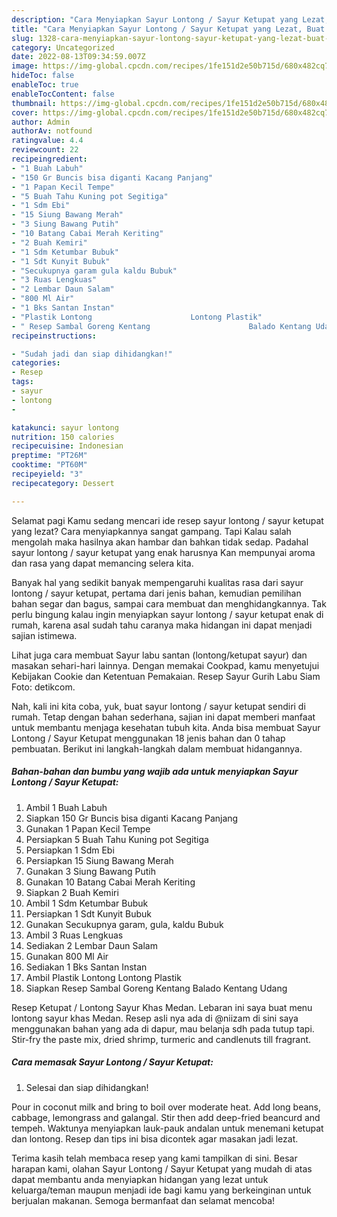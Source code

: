 ```yaml
---
description: "Cara Menyiapkan Sayur Lontong / Sayur Ketupat yang Lezat, Buat Buka Puasa}"
title: "Cara Menyiapkan Sayur Lontong / Sayur Ketupat yang Lezat, Buat Buka Puasa}"
slug: 1328-cara-menyiapkan-sayur-lontong-sayur-ketupat-yang-lezat-buat-buka-puasa
category: Uncategorized
date: 2022-08-13T09:34:59.007Z
image: https://img-global.cpcdn.com/recipes/1fe151d2e50b715d/680x482cq70/sayur-lontong-sayur-ketupat-foto-resep-utama.jpg
hideToc: false
enableToc: true
enableTocContent: false
thumbnail: https://img-global.cpcdn.com/recipes/1fe151d2e50b715d/680x482cq70/sayur-lontong-sayur-ketupat-foto-resep-utama.jpg
cover: https://img-global.cpcdn.com/recipes/1fe151d2e50b715d/680x482cq70/sayur-lontong-sayur-ketupat-foto-resep-utama.jpg
author: Admin
authorAv: notfound
ratingvalue: 4.4
reviewcount: 22
recipeingredient:
- "1 Buah Labuh"
- "150 Gr Buncis bisa diganti Kacang Panjang"
- "1 Papan Kecil Tempe"
- "5 Buah Tahu Kuning pot Segitiga"
- "1 Sdm Ebi"
- "15 Siung Bawang Merah"
- "3 Siung Bawang Putih"
- "10 Batang Cabai Merah Keriting"
- "2 Buah Kemiri"
- "1 Sdm Ketumbar Bubuk"
- "1 Sdt Kunyit Bubuk"
- "Secukupnya garam gula kaldu Bubuk"
- "3 Ruas Lengkuas"
- "2 Lembar Daun Salam"
- "800 Ml Air"
- "1 Bks Santan Instan"
- "Plastik Lontong                      Lontong Plastik"
- " Resep Sambal Goreng Kentang                      Balado Kentang Udang"
recipeinstructions:

- "Sudah jadi dan siap dihidangkan!"
categories:
- Resep
tags:
- sayur
- lontong
- 

katakunci: sayur lontong  
nutrition: 150 calories
recipecuisine: Indonesian
preptime: "PT26M"
cooktime: "PT60M"
recipeyield: "3"
recipecategory: Dessert

---
```



Selamat pagi Kamu sedang mencari ide resep sayur lontong / sayur ketupat yang lezat? Cara menyiapkannya sangat gampang. Tapi Kalau salah mengolah maka hasilnya akan hambar dan bahkan tidak sedap. Padahal sayur lontong / sayur ketupat yang enak harusnya Kan mempunyai aroma dan rasa yang dapat memancing selera kita.


Banyak hal yang sedikit banyak mempengaruhi kualitas rasa dari sayur lontong / sayur ketupat, pertama dari jenis bahan, kemudian pemilihan bahan segar dan bagus, sampai cara membuat dan menghidangkannya. Tak perlu bingung kalau ingin menyiapkan sayur lontong / sayur ketupat enak di rumah, karena asal sudah tahu caranya maka hidangan ini dapat menjadi sajian istimewa.

Lihat juga cara membuat Sayur labu santan (lontong/ketupat sayur) dan masakan sehari-hari lainnya. Dengan memakai Cookpad, kamu menyetujui Kebijakan Cookie dan Ketentuan Pemakaian. Resep Sayur Gurih Labu Siam Foto: detikcom.


Nah, kali ini kita coba, yuk, buat sayur lontong / sayur ketupat sendiri di rumah. Tetap dengan bahan sederhana, sajian ini dapat memberi manfaat untuk membantu menjaga kesehatan tubuh kita. Anda bisa membuat Sayur Lontong / Sayur Ketupat menggunakan 18 jenis bahan dan 0 tahap pembuatan. Berikut ini langkah-langkah dalam membuat hidangannya.

<!--inarticleads1-->

##### Bahan-bahan dan bumbu yang wajib ada untuk menyiapkan Sayur Lontong / Sayur Ketupat:

1. Ambil 1 Buah Labuh
1. Siapkan 150 Gr Buncis bisa diganti Kacang Panjang
1. Gunakan 1 Papan Kecil Tempe
1. Persiapkan 5 Buah Tahu Kuning pot Segitiga
1. Persiapkan 1 Sdm Ebi
1. Persiapkan 15 Siung Bawang Merah
1. Gunakan 3 Siung Bawang Putih
1. Gunakan 10 Batang Cabai Merah Keriting
1. Siapkan 2 Buah Kemiri
1. Ambil 1 Sdm Ketumbar Bubuk
1. Persiapkan 1 Sdt Kunyit Bubuk
1. Gunakan Secukupnya garam, gula, kaldu Bubuk
1. Ambil 3 Ruas Lengkuas
1. Sediakan 2 Lembar Daun Salam
1. Gunakan 800 Ml Air
1. Sediakan 1 Bks Santan Instan
1. Ambil Plastik Lontong                      Lontong Plastik
1. Siapkan  Resep Sambal Goreng Kentang                      Balado Kentang Udang


Resep Ketupat / Lontong Sayur Khas Medan. Lebaran ini saya buat menu lontong sayur khas Medan. Resep asli nya ada di @niizam di sini saya menggunakan bahan yang ada di dapur, mau belanja sdh pada tutup tapi. Stir-fry the paste mix, dried shrimp, turmeric and candlenuts till fragrant. 

<!--inarticleads2-->

##### Cara memasak Sayur Lontong / Sayur Ketupat:


1. Selesai dan siap dihidangkan!

Pour in coconut milk and bring to boil over moderate heat. Add long beans, cabbage, lemongrass and galangal. Stir then add deep-fried beancurd and tempeh. Waktunya menyiapkan lauk-pauk andalan untuk menemani ketupat dan lontong. Resep dan tips ini bisa dicontek agar masakan jadi lezat. 

Terima kasih telah membaca resep yang kami tampilkan di sini. Besar harapan kami, olahan Sayur Lontong / Sayur Ketupat yang mudah di atas dapat membantu anda menyiapkan hidangan yang lezat untuk keluarga/teman maupun menjadi ide bagi kamu yang berkeinginan untuk berjualan makanan. Semoga bermanfaat dan selamat mencoba!
